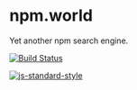 # npm.world
Yet another npm search engine.

[![Build Status](https://travis-ci.org/SyaOS/npm.world.svg?branch=master)](https://travis-ci.org/SyaOS/npm.world)

[![js-standard-style](https://img.shields.io/badge/code%20style-standard-brightgreen.svg)](http://standardjs.com/)
